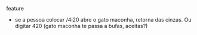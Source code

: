feature

- se a pessoa colocar /4i20 abre o gato maconha, retorna das cinzas. Ou digitar 420 (gato maconha te passa a bufas, aceitas?)
